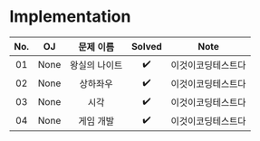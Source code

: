 # Implementation


|          No.          |        OJ        |        문제 이름         |        Solved         |   Note   |
| :-----: |  :--------: |:---------------------: | :-----: |:-----: |
| 01 | None | 왕실의 나이트 | ✔️ | 이것이코딩테스트다 |
| 02 | None | 상하좌우 | ✔️ | 이것이코딩테스트다 |
| 03 | None | 시각 | ✔️ | 이것이코딩테스트다 |
| 04 | None | 게임 개발 | ✔️ | 이것이코딩테스트다 |